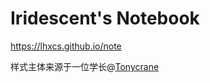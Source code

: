 # Iridescent's Notebook
https://lhxcs.github.io/note

样式主体来源于一位学长@[Tonycrane](https://note.tonycrane.cc/)
